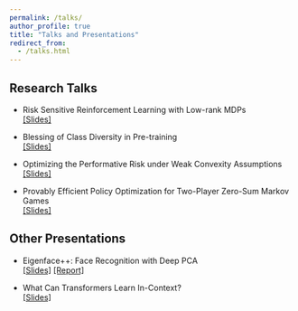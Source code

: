 ```yaml
---
permalink: /talks/
author_profile: true
title: "Talks and Presentations"
redirect_from:
  - /talks.html
---
```


## Research Talks

* Risk Sensitive Reinforcement Learning with Low-rank MDPs  
[[Slides]](https://yulaizhao.com/files/slides_riskRL.pdf)  

* Blessing of Class Diversity in Pre-training  
[[Slides]](https://yulaizhao.com/files/slides_blessing.pdf)  

* Optimizing the Performative Risk under Weak Convexity Assumptions  
[[Slides]](https://yulaizhao.com/files/slides_optml.pdf)  

* Provably Efficient Policy Optimization for Two-Player Zero-Sum Markov Games  
[[Slides]](https://yulaizhao.com/files/slides_pgt.pdf)  

## Other Presentations

* Eigenface++: Face Recognition with Deep PCA  
[[Slides]](https://yulaizhao.com/files/slides_ECE571_final.pdf) [[Report]](https://yulaizhao.com/files/report_ECE571_final.pdf)  

* What Can Transformers Learn In-Context?  
[[Slides]](https://yulaizhao.com/files/slides_in_context_learning.pdf)
